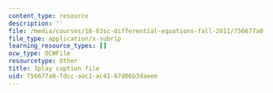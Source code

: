 ```yaml
---
content_type: resource
description: ''
file: /media/courses/18-03sc-differential-equations-fall-2011/756677a0fdccaac1ac4167d06b3daeee_zreI4HllD80.srt
file_type: application/x-subrip
learning_resource_types: []
ocw_type: OCWFile
resourcetype: Other
title: 3play caption file
uid: 756677a0-fdcc-aac1-ac41-67d06b3daeee
---
```

